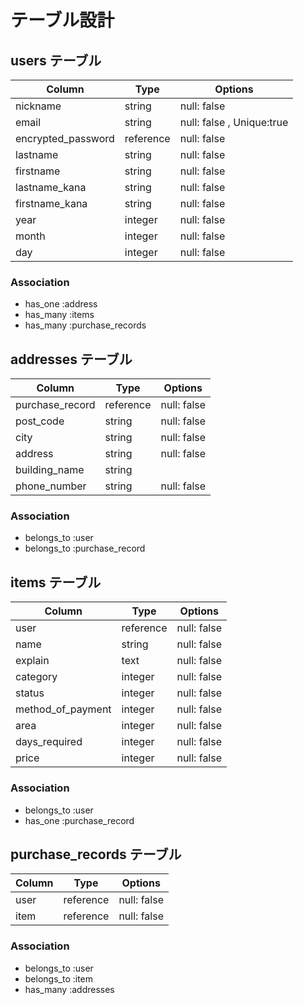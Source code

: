 # テーブル設計

## users テーブル
| Column            | Type      | Options                    |
| --------------    | ------    | ----------------------     |
| nickname          | string    | null: false                |
| email             | string    | null: false ,  Unique:true |
| encrypted_password| reference | null: false                |
| lastname          | string    | null: false                |
| firstname         | string    | null: false                |
| lastname_kana     | string    | null: false                |
| firstname_kana    | string    | null: false                |
| year              | integer   | null: false                |
| month             | integer   | null: false                |
| day               | integer   | null: false                |
### Association
- has_one :address
- has_many :items
- has_many :purchase_records

## addresses テーブル
| Column          | Type     | Options     |
| --------------  | ------   | ---------   |
| purchase_record | reference| null: false |
| post_code       | string   | null: false |
| city            | string   | null: false |
| address         | string   | null: false |
| building_name   | string   |             |
| phone_number    | string   | null: false |
### Association
- belongs_to :user
- belongs_to :purchase_record

## items テーブル
| Column             | Type     | Options     |
| --------------     | ------   | ---------   |
| user               | reference| null: false |
| name               | string   | null: false |
| explain            | text     | null: false |
| category           | integer  | null: false |
| status             | integer  | null: false |
| method_of_payment  | integer  | null: false |
| area               | integer  | null: false |
| days_required      | integer  | null: false |
| price              | integer  | null: false |
### Association
- belongs_to :user
- has_one :purchase_record

## purchase_records テーブル
| Column  | Type     | Options    |
| ------- | ------   | ---------  |
| user    | reference| null: false|
| item    | reference| null: false|
### Association
- belongs_to :user
- belongs_to :item
- has_many :addresses